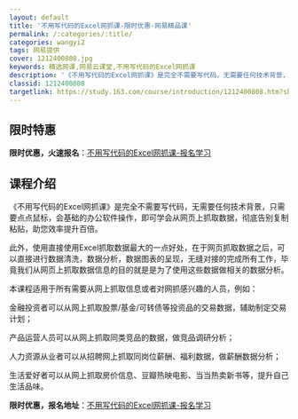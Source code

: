 ```yaml
---
layout: default
title: '不用写代码的Excel网抓课-限时优惠-网易精品课'
permalink: /:categories/:title/
categories: wangyi2
tags: 网易提供
cover: 1212400808.jpg
keywords: 精选网课,网易云课堂,不用写代码的Excel网抓课
description: '《不用写代码的Excel网抓课》是完全不需要写代码，无需要任何技术背景，只需要点点鼠标，会基础的办公软件操作，即可学会从'
classid: 1212400808
targetlink: https://study.163.com/course/introduction/1212400808.htm?share=1&shareId=1025206652&utm_campaign=share&utm_medium=iphoneShare&utm_source=&utm_u=1025206652
---
```


## 限时特惠

**限时优惠，火速报名**：[不用写代码的Excel网抓课-报名学习](https://study.163.com/course/introduction/1212400808.htm?share=1&shareId=1025206652&utm_campaign=share&utm_medium=iphoneShare&utm_source=&utm_u=1025206652)

## 课程介绍

《不用写代码的Excel网抓课》是完全不需要写代码，无需要任何技术背景，只需要点点鼠标，会基础的办公软件操作，即可学会从网页上抓取数据，彻底告别复制粘贴，助您效率提升百倍。



此外，使用直接使用Excel抓取数据最大的一点好处，在于网页抓取数据之后，可以直接进行数据清洗，数据分析，数据图表的呈现，无缝对接的完成所有工作，毕竟我们从网页上抓取数据信息的目的就是是为了使用这些数据做相关的数据分析。



本课程适用于所有需要从网上抓取信息或者对网抓感兴趣的人员，例如：

金融投资者可以从网上抓取股票/基金/可转债等投资品的交易数据，辅助制定交易计划；

产品运营人员可以从网上抓取同类竞品的数据，做竞品调研分析；

人力资源从业者可以从招聘网上抓取同岗位薪酬、福利数据，做薪酬数据分析；

生活爱好者可以从网上抓取房价信息、豆瓣热映电影、当当热卖新书等，提升自己生活品味。

**限时优惠，报名地址**：[不用写代码的Excel网抓课-报名学习](https://study.163.com/course/introduction/1212400808.htm?share=1&shareId=1025206652&utm_campaign=share&utm_medium=iphoneShare&utm_source=&utm_u=1025206652)

